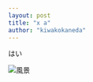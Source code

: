 ```yaml
---
layout: post
title: "x a"
author: "kiwakokaneda"
---
```


はい

<img src="https://drive.google.com/uc?export=view&id=1YXQ6qV7kQkAEhGyCcsFVCVIuuU1YRd8g" alt="風景">
